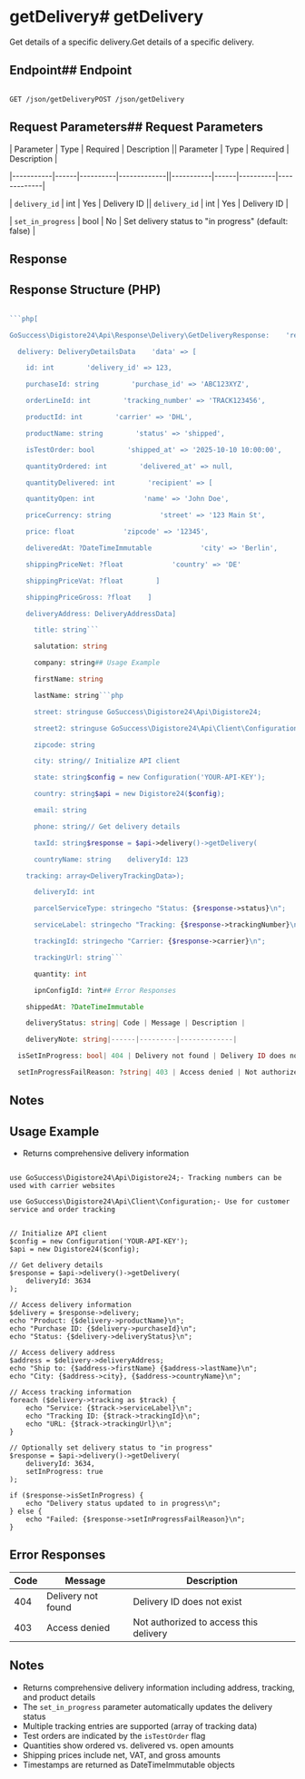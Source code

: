 # getDelivery# getDelivery



Get details of a specific delivery.Get details of a specific delivery.



## Endpoint## Endpoint



``````

GET /json/getDeliveryPOST /json/getDelivery

``````



## Request Parameters## Request Parameters



| Parameter | Type | Required | Description || Parameter | Type | Required | Description |

|-----------|------|----------|-------------||-----------|------|----------|-------------|

| `delivery_id` | int | Yes | Delivery ID || `delivery_id` | int | Yes | Delivery ID |

| `set_in_progress` | bool | No | Set delivery status to "in progress" (default: false) |

## Response

## Response Structure (PHP)

```php

```php[

GoSuccess\Digistore24\Api\Response\Delivery\GetDeliveryResponse:    'result' => 'success',

  delivery: DeliveryDetailsData    'data' => [

    id: int        'delivery_id' => 123,

    purchaseId: string        'purchase_id' => 'ABC123XYZ',

    orderLineId: int        'tracking_number' => 'TRACK123456',

    productId: int        'carrier' => 'DHL',

    productName: string        'status' => 'shipped',

    isTestOrder: bool        'shipped_at' => '2025-10-10 10:00:00',

    quantityOrdered: int        'delivered_at' => null,

    quantityDelivered: int        'recipient' => [

    quantityOpen: int            'name' => 'John Doe',

    priceCurrency: string            'street' => '123 Main St',

    price: float            'zipcode' => '12345',

    deliveredAt: ?DateTimeImmutable            'city' => 'Berlin',

    shippingPriceNet: ?float            'country' => 'DE'

    shippingPriceVat: ?float        ]

    shippingPriceGross: ?float    ]

    deliveryAddress: DeliveryAddressData]

      title: string```

      salutation: string

      company: string## Usage Example

      firstName: string

      lastName: string```php

      street: stringuse GoSuccess\Digistore24\Api\Digistore24;

      street2: stringuse GoSuccess\Digistore24\Api\Client\Configuration;

      zipcode: string

      city: string// Initialize API client

      state: string$config = new Configuration('YOUR-API-KEY');

      country: string$api = new Digistore24($config);

      email: string

      phone: string// Get delivery details

      taxId: string$response = $api->delivery()->getDelivery(

      countryName: string    deliveryId: 123

    tracking: array<DeliveryTrackingData>);

      deliveryId: int

      parcelServiceType: stringecho "Status: {$response->status}\n";

      serviceLabel: stringecho "Tracking: {$response->trackingNumber}\n";

      trackingId: stringecho "Carrier: {$response->carrier}\n";

      trackingUrl: string```

      quantity: int

      ipnConfigId: ?int## Error Responses

    shippedAt: ?DateTimeImmutable

    deliveryStatus: string| Code | Message | Description |

    deliveryNote: string|------|---------|-------------|

  isSetInProgress: bool| 404 | Delivery not found | Delivery ID does not exist |

  setInProgressFailReason: ?string| 403 | Access denied | Not authorized to access this delivery |

```

## Notes

## Usage Example

- Returns comprehensive delivery information

```php- Status values: pending, shipped, in_transit, delivered, failed

use GoSuccess\Digistore24\Api\Digistore24;- Tracking numbers can be used with carrier websites

use GoSuccess\Digistore24\Api\Client\Configuration;- Use for customer service and order tracking


// Initialize API client
$config = new Configuration('YOUR-API-KEY');
$api = new Digistore24($config);

// Get delivery details
$response = $api->delivery()->getDelivery(
    deliveryId: 3634
);

// Access delivery information
$delivery = $response->delivery;
echo "Product: {$delivery->productName}\n";
echo "Purchase ID: {$delivery->purchaseId}\n";
echo "Status: {$delivery->deliveryStatus}\n";

// Access delivery address
$address = $delivery->deliveryAddress;
echo "Ship to: {$address->firstName} {$address->lastName}\n";
echo "City: {$address->city}, {$address->countryName}\n";

// Access tracking information
foreach ($delivery->tracking as $track) {
    echo "Service: {$track->serviceLabel}\n";
    echo "Tracking ID: {$track->trackingId}\n";
    echo "URL: {$track->trackingUrl}\n";
}

// Optionally set delivery status to "in progress"
$response = $api->delivery()->getDelivery(
    deliveryId: 3634,
    setInProgress: true
);

if ($response->isSetInProgress) {
    echo "Delivery status updated to in progress\n";
} else {
    echo "Failed: {$response->setInProgressFailReason}\n";
}
```

## Error Responses

| Code | Message | Description |
|------|---------|-------------|
| 404 | Delivery not found | Delivery ID does not exist |
| 403 | Access denied | Not authorized to access this delivery |

## Notes

- Returns comprehensive delivery information including address, tracking, and product details
- The `set_in_progress` parameter automatically updates the delivery status
- Multiple tracking entries are supported (array of tracking data)
- Test orders are indicated by the `isTestOrder` flag
- Quantities show ordered vs. delivered vs. open amounts
- Shipping prices include net, VAT, and gross amounts
- Timestamps are returned as DateTimeImmutable objects
